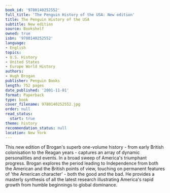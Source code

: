 ```yaml
---
book_id: '9780140252552'
full_title: 'The Penguin History of the USA: New edition'
title: The Penguin History of the USA
subtitle: New edition
source: Bookshelf
owned: true
isbn: '9780140252552'
language:
- English
topics:
- U.S. History
- United States
- Europe World History
authors:
- Hugh Brogan
publisher: Penguin Books
length: 752 pages
date_published: '2001-11-01'
format: Paperback
type: book
cover_filename: 9780140252552.jpg
order: null
read_status:
  start: true
theme: history
recommendation_status: null
location: New York
---
```

This new edition of Brogan's superb one-volume history - from early British colonisation to the Reagan years - captures an array of dynamic personalities and events. In a broad sweep of America's triumphant progress. Brogan explores the period leading to Independence from both the American and the British points of view, touching on permanent features of 'the American character' - both the good and the bad. He provides a masterly synthesis of all the latest research illustrating America's rapid growth from humble beginnings to global dominance.
